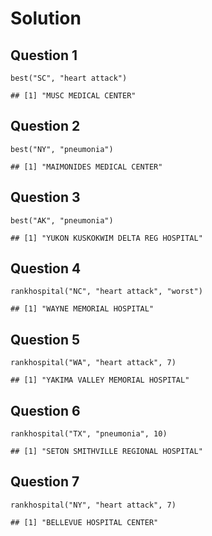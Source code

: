 Solution
========

Question 1
----------

    best("SC", "heart attack")

    ## [1] "MUSC MEDICAL CENTER"

Question 2
----------

    best("NY", "pneumonia")

    ## [1] "MAIMONIDES MEDICAL CENTER"

Question 3
----------

    best("AK", "pneumonia")

    ## [1] "YUKON KUSKOKWIM DELTA REG HOSPITAL"

Question 4
----------

    rankhospital("NC", "heart attack", "worst")

    ## [1] "WAYNE MEMORIAL HOSPITAL"

Question 5
----------

    rankhospital("WA", "heart attack", 7)

    ## [1] "YAKIMA VALLEY MEMORIAL HOSPITAL"

Question 6
----------

    rankhospital("TX", "pneumonia", 10)

    ## [1] "SETON SMITHVILLE REGIONAL HOSPITAL"

Question 7
----------

    rankhospital("NY", "heart attack", 7)

    ## [1] "BELLEVUE HOSPITAL CENTER"
